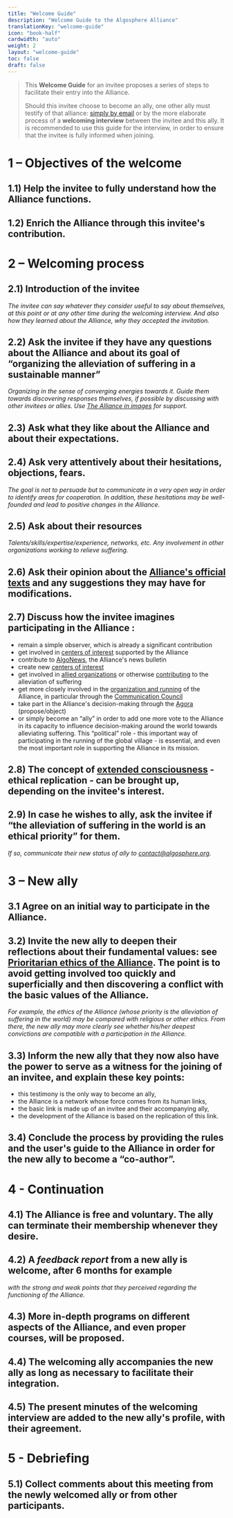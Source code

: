 ```yaml
---
title: "Welcome Guide"
description: "Welcome Guide to the Algosphere Alliance"
translationKey: "welcome-guide"
icon: "book-half"
cardwidth: "auto"
weight: 2
layout: "welcome-guide"
toc: false
draft: false
---
```


> This **Welcome Guide** for an invitee proposes a series of steps to facilitate their entry into the Alliance.
>
> Should this invitee choose  to become an ally, one other ally must  testify of that alliance: [simply by email](/about/governance/operating-rules/#procedure-for-an-individual-to-become-an-ally) or by the more elaborate process of a **welcoming interview** between the invitee and this ally. It is recommended to use this guide for the interview, in order to ensure that the invitee is fully informed when joining.

# 1 – Objectives of the welcome
## **1.1)** Help the invitee to fully understand how the Alliance functions.
## **1.2)** Enrich the Alliance through this invitee's contribution.

# 2 – Welcoming process
## **2.1)** Introduction of the invitee
*The invitee can say whatever they consider useful to say about themselves, at this point or at any other time during the welcoming interview. And also how they learned about the Alliance, why they accepted the invitation.*

## **2.2)** Ask the invitee if they have any questions about the Alliance and about its goal of “organizing the alleviation of suffering in a sustainable manner”
*Organizing in the sense of converging energies towards it. Guide them towards discovering responses themselves, if possible by discussing with other invitees or allies. Use [The Alliance in images](/about/the-alliance-in-images/) for support.*

## **2.3)** Ask **what they like** about the Alliance and about their expectations.

## **2.4)** Ask very attentively about their **hesitations**, objections, fears.
*The goal is not to persuade but to communicate in a very open way in order to identify areas for cooperation. In addition, these hesitations may be well-founded and lead to positive changes in the Alliance.*

## **2.5)** Ask about their **resources**
*Talents/skills/expertise/experience, networks, etc. Any involvement in other organizations working to relieve suffering.*

## **2.6)** Ask their opinion about the [Alliance's official texts](https://algosphere.org/) and any suggestions they may have for modifications.

## **2.7)** Discuss how the invitee imagines participating in the Alliance :
- remain a simple observer, which is already a significant contribution
- get involved in [centers of interest](/portal/centers-of-interest/) supported by the Alliance
- contribute to [AlgoNews](/resources/algonews/), the Alliance's news bulletin
- create new [centers of interest](/portal/centers-of-interest/)
- get involved in [allied organizations](/allies/) or otherwise [contributing](https://docs.google.com/document/d/1-Vp1i4OJ6O_-_6tNmG-U7kcUbOWbNRfFFE8PjFf4tQU/edit) to the alleviation of suffering
- get more closely involved in the [organization and running](https://docs.google.com/document/d/1MbLoga-SawT2BQs3OCbtw7dKdGANp7yMUoOi_FRX7t8/edit) of the Alliance, in particular through the [Communication Council](/portal/communication-council/)
- take part in the Alliance's decision-making through the [Agora](/portal/agora/) (propose/object)
- or simply become an “ally” in order to add one more vote to the Alliance in its capacity to influence decision-making around the world towards alleviating suffering. This “political” role - this important way of participating in the running of the global village - is essential, and even the most important role in supporting the Alliance in its mission.

## **2.8)** The concept of [extended consciousness](https://docs.google.com/document/d/1fY9d0IzV1r54Xq9Q523mQxwzFiGCBxtKeKSg5oVvumc/edit) - ethical replication - can be brought up, depending on the invitee's interest.

## **2.9)** In case he wishes to ally, ask the invitee if “the alleviation of suffering in the world is an ethical priority” for them.
*If so, communicate their new status of ally to <a href="mailto:contact@algosphere.org" class="no-external-icon">contact@algosphere.org</a>.*

# 3 – New ally
## 3.1  Agree on an initial way to participate in the Alliance.

## **3.2)** Invite the new ally to deepen their reflections about **their fundamental values**: see [Prioritarian ethics of the Alliance](https://docs.google.com/document/d/1D_n76apQ5fWZn1F6k5qshpvQB1a3eVZS8T2M2CTd40Q/edit?usp=sharing). The point is to avoid getting involved too quickly and superficially and then discovering a conflict with the basic values of the Alliance.
*For example, the ethics of the Alliance (whose priority is the alleviation of suffering in the world) may be compared with religious or other ethics. From there, the new ally may more clearly see whether his/her deepest convictions are compatible with a participation in the Alliance.*

## **3.3)** Inform the new ally that they now also have **the power to serve as a witness for** the joining of an invitee, and explain these key points:
- this testimony is the only way to become an ally,
- the Alliance is a network whose force comes from its human links,
- the basic link is made up of an invitee and their accompanying ally,
- the development of the Alliance is based on the replication of this link.

## **3.4)** Conclude the process by providing the rules and the user's guide to the Alliance in order for the new ally to become a “co-author”.

# 4 - Continuation
## **4.1)** The Alliance is free and voluntary. The ally can terminate their membership whenever they desire.

## **4.2)** A *feedback report* from a new ally is welcome, after 6 months for example
*with the strong and weak points that they perceived regarding the functioning of the Alliance.*

## **4.3)** More in-depth programs on different aspects of the Alliance, and even proper courses, will be proposed.

## **4.4)** The welcoming ally accompanies the new ally as long as necessary to facilitate their integration.

## **4.5)** The present minutes of the welcoming interview are added to the new ally's profile, with their agreement.

# 5 - Debriefing
## **5.1)** Collect comments about this meeting from the newly welcomed ally or from other participants.

